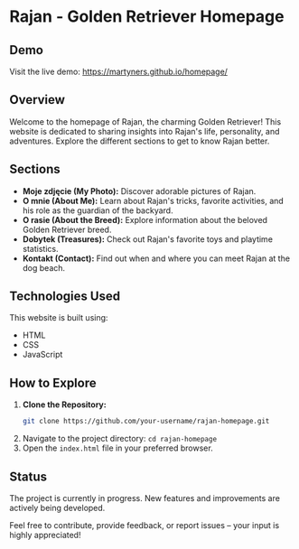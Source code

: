 # Rajan - Golden Retriever Homepage

## Demo

Visit the live demo: https://martyners.github.io/homepage/

## Overview

Welcome to the homepage of Rajan, the charming Golden Retriever! This website is dedicated to sharing insights into Rajan's life, personality, and adventures. Explore the different sections to get to know Rajan better.

## Sections

- **Moje zdjęcie (My Photo):** Discover adorable pictures of Rajan.
- **O mnie (About Me):** Learn about Rajan's tricks, favorite activities, and his role as the guardian of the backyard.
- **O rasie (About the Breed):** Explore information about the beloved Golden Retriever breed.
- **Dobytek (Treasures):** Check out Rajan's favorite toys and playtime statistics.
- **Kontakt (Contact):** Find out when and where you can meet Rajan at the dog beach.

## Technologies Used

This website is built using:

- HTML
- CSS
- JavaScript

## How to Explore

1. **Clone the Repository:**
   ```bash
   git clone https://github.com/your-username/rajan-homepage.git
2. Navigate to the project directory: `cd rajan-homepage`
3. Open the `index.html` file in your preferred browser.


## Status

The project is currently in progress. New features and improvements are actively being developed.

Feel free to contribute, provide feedback, or report issues – your input is highly appreciated!